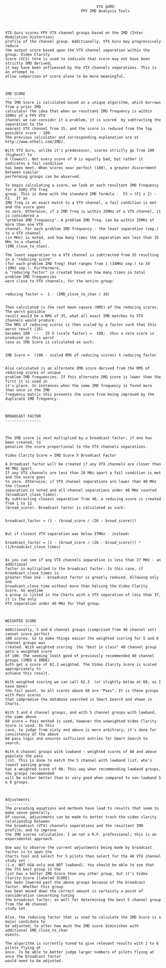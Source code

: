                                              VTX GURU     
                                      FPV IMD Analysis Tools




	VTX Guru scores FPV VTX channel groups based on the IMD (Inter Modulation Distortion)
	profile of the channel group. Additionally, VTX Guru may progressively reduce
	the output score based upon the VTX channel separation within the group. Video Clarity 
	Score (VCS) term is used to indicate that score may not have been strictly IMD derived; 
	it may have been influenced by the VTX channels separations. This is an attempt to 
	allow comparison of score alone to be more meaningful.
	


	IMD SCORE
	---------
	The IMD Score is calculated based on a unique algorithm, which borrows from a prior IMD
	calculator the idea that when an resultant IMD frequency is within 35MHz of a FPV VTX
	channel we can consider it a problem, it is scored  by subtracting the separation to the 
	nearest VTX channel from 35, and the score is reduced from the top possible score - 100. 
	The previous calculator and corresponding explanation are at http://www.etheli.com/IMD/.

	With VTX Guru, unlike it's predecessor, scores strictly go from 100 (highest) to
	0 (lowest). Not every score of 0 is equally bad, but rather it indicates a fail condition
	has been meet. When scores near perfect (100), a greater discernment between similar 
	performing groups can be observed.

	To begin calculating a score, we look at each resultant IMD frequency for a 5GHz VTX freq 
	group. This is done with the standard IMD formula -  F3 = (F1 x 2) - F2.  If an  
	IMD freq is an exact match to a VTX channel, a fail condition is met and the score goes 
	to zero. Otherwise, if a IMD freq is within 35MHz of a VTX channel, it is considered a 
	"problem IMD frequency". A problem IMD freq. can be within 35MHz of more than one VTX 
	channel. For each problem IMD frequency - the least separation (sep.) to a VTX channel 
	(in MHz) is noted, and how many times the separation was less than 35 MHz to a channel
	(IMD_close_to_chan).

	The least separation to a VTX channel is subtracted from 35 resulting in a "reducing score"
	(for each problem IMD freq) that ranges from 1 (34MHz sep.) to 34 (1MHz sep.). Furthermore,
	a "reducing factor" is created based on how many times in total problem IMD frequencies 
	were close to VTX channels, for the entire group: 


	reducing factor =  1 - (IMD_close_to_chan / 30)


	Then calculated is the root mean square (RMS) of the reducing scores. The worst possible 
	result would be a RMS of 35, what all exact IMD matches to VTX channels would produce. 
	The RMS of reducing scores is then scaled by a factor such that this worst result (35) 
	becomes 100  --   35 X (scale factor) =  100;  thus a zero score is produced in this worst 
	case as IMD Score is calculated as such:
	
	 
	IMD Score =  (100 - scaled RMS of reducing scores) X reducing factor


	Also calculated is an alternate IMD score derived from the RMS of reducing scores of unique 
	problem IMD frequencies. If this alternate IMD score is lower than the first it is used in 
	it's place. In instances when the same IMD frequency is found more than once in the IMD 
	frequency matrix this prevents the score from being improved by the duplicate IMD frequency. 	



	BROADCAST FACTOR
	----------------
	


	The IMD score is next multiplied by a broadcast factor, if one has been created, to 
	penalize the score proportional to the VTX channels separations. 

	Video Clarity Score = IMD Score X Broadcast Factor

	A broadcast factor will be created if any VTX channels are closer than 40 MHz apart.
	If any VTX channels are less than 28 MHz apart a fail condition is met and the score goes 
	to zero. Otherwise, if VTX channel separations are lower than 40 MHz the closest 
	separation is noted and all channel separations under 40 MHz counted (broadcast_close_times). 
	By subtracting closest separation from 40, a reducing score is created from 1 to 12 
	(broad_score). Broadcast factor is calculated as such:


	broadcast_factor = (1 - (broad_score / (26 - broad_score)))


	But if closest VTX separation was below 37MHz - instead:

	broadcast_factor = (1 - (broad_score / (26 - broad_score))) * (1/broadcast_close_times)


	As you can see if any VTX channels separation is less than 37 MHz - an additional 
	factor is multiplied to the broadcast factor. In this case, if broadcast_close_times is 
	greater than one - broadcast factor is greatly reduced. Allowing only one 
	broadcast_close_time without more than halving the Video Clarity Score. So anytime 
	a group is listed in the Charts with a VTX separation of less than 37, it is the only
	VTX separation under 40 MHz for that group.

	

	WEIGHTED SCORE
	--------------
	Additionally, 5 and 6 channel groups (comprised from 40 channel set) cannot score perfect 
	100 scores. So to make things easier the weighted scoring for 5 and 6 channel groups was 
	created. With weighted scoring 	the "best in class" 40 channel group gets a weighted score 
	of 100. The seeming least good of previously recommended 40 channel groups (IMD5 & IMD6) 
	both get a score of 62.3 weighted. The Video Clarity Score is scaled appropriately to 
	achieve this result.

	With weighted scoring we can call 62.3  (or slightly below at 60, as I have done)
	the fail point. So all scores above 60 are "Pass". It is these groups with Pass scores 
	that compromise	the database searched in Smart Search and shown in Charts. 

	With 3 and 4 channel groups, and with 5 channel groups with lowband, the same above 
	60 score = Pass method is used, however the unweighted Video Clarity Score is used. In this
	case, to judge from sixty and above is more arbitrary; it's done for consistency of the above 
	60 pass logic and ensures sufficient entries for Smart Search to search.

	With 6 channel groups with lowband - weighted scores of 80 and above populate the pass
	list. This is done to match the 5 channel with lowband list, who's lowest passing group
	has a weighted score of 80. This way when recommending lowband groups, the groups recommended
	will be either better than or very good when compared to non-lowband 5 & 6 groups.



	Adjustments
	-----------
	The preceding equations and methods have lead to results that seem to make sense generally. 
	Of course, adjustments can be made to better track the video clarity relationship between 
	the broadcast (VTX) channels separations and the resultant IMD profile; and to improve
	the IMD scores calculation. I am not a R.F. professional; this is an experimental approach.

	One way to observe the current adjustments being made by broadcast factor is to open the 
	Charts tool and select for 5 pilots then select for the 40 VTX channel study set -  
	(i.e. NOT USA only and NOT lowband). You should be able to see that the 7th best group in the 
	list has a better IMD Score than any other group, but it's Video Clarity Score (labeled SCORE) 
	has been lowered past the above groups because of the broadcast factor. Whether this group 
	has been moved down the correct amount is certainly a point of consideration concerning tuning 
	the broadcast factor; as well for determining the best 5 channel group from the 40 channel 
	study set.

	Also, the reducing factor that is used to calculate the IMD Score is a major candidate to 
	be adjusted; to alter how much the IMD score diminishes with additional IMD_close_to_chan 
	events.

	The algorithm is currently tuned to give relevant results with 2 to 6 pilots flying at 
	once. To be able to better judge larger numbers of pilots flying at once the broadcast factor
	would need to be adjusted.


